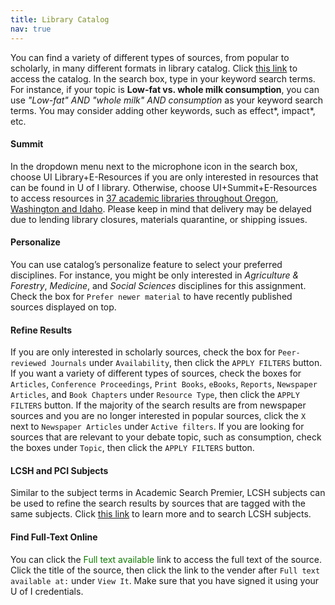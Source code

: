 ```yaml
---
title: Library Catalog
nav: true
---
```


You can find a variety of different types of sources, from popular to scholarly, in many different formats in library catalog. Click [this link](https://www.lib.uidaho.edu/) to access the catalog. In the search box, type in your keyword search terms. For instance, if your topic is **Low-fat vs. whole milk consumption**, you can use *"Low-fat" AND "whole milk" AND consumption* as your keyword search terms. You may consider adding other keywords, such as effect\*, impact\*, etc.

#### Summit

In the dropdown menu next to the microphone icon in the search box, choose UI Library+E-Resources if you are only interested in resources that can be found in U of I library. Otherwise, choose UI+Summit+E-Resources to access resources in [37 academic libraries throughout Oregon, Washington and Idaho](https://www.lib.uidaho.edu/services/ill/summit.html). Please keep in mind that delivery may be delayed due to lending library closures, materials quarantine, or shipping issues. 

#### Personalize

You can use catalog’s personalize feature to select your preferred disciplines. For instance, you might be only interested in *Agriculture & Forestry*, *Medicine*, and *Social Sciences* disciplines for this assignment. Check the box for `Prefer newer material` to have recently published sources displayed on top.

#### Refine Results 

If you are only interested in scholarly sources, check the box for `Peer-reviewed Journals` under `Availability`, then click the `APPLY FILTERS` button.
If you want a variety of different types of sources, check the boxes for `Articles`, `Conference Proceedings`, `Print Books`, `eBooks`, `Reports`, `Newspaper Articles`, and `Book Chapters` under `Resource Type`, then click the `APPLY FILTERS` button. If the majority of the search results are from newspaper sources and you are no longer interested in popular sources, click the `X` next to `Newspaper Articles` under `Active filters`.
If you are looking for sources that are relevant to your debate topic, such as consumption, check the boxes under `Topic`, then click the `APPLY FILTERS` button. 

#### LCSH and PCI Subjects

Similar to the subject terms in Academic Search Premier, LCSH subjects can be used to refine the search results by sources that are tagged with the same subjects. Click [this link](https://id.loc.gov/authorities/subjects.html) to learn more and to search LCSH subjects. 

#### Find Full-Text Online

You can click the <span style="color:#0F7D00;">Full text available</span> link to access the full text of the source. Click the title of the source, then click the link to the vender after `Full text available at:` under `View It`. Make sure that you have signed it using your U of I credentials.

